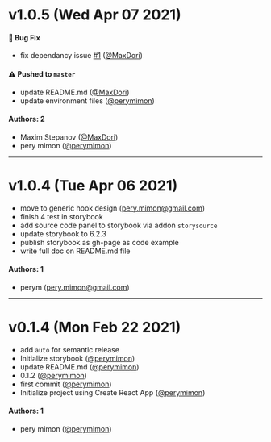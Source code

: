 # v1.0.5 (Wed Apr 07 2021)

#### 🐛 Bug Fix

- fix dependancy issue [#1](https://github.com/perymimon/React-Anime-Manager/pull/1) ([@MaxDori](https://github.com/MaxDori))

#### ⚠️ Pushed to `master`

- update README.md ([@MaxDori](https://github.com/MaxDori))
- update environment files ([@perymimon](https://github.com/perymimon))

#### Authors: 2

- Maxim Stepanov ([@MaxDori](https://github.com/MaxDori))
- pery mimon ([@perymimon](https://github.com/perymimon))

---

# v1.0.4 (Tue Apr 06 2021)

- move to generic hook design (pery.mimon@gmail.com)
- finish 4 test in storybook
- add source code panel to storybook via addon `storysource`  
- update storybook to 6.2.3  
- publish storybook as gh-page as code example
- write full doc on README.md file

#### Authors: 1

- perym (pery.mimon@gmail.com)

---

# v0.1.4 (Mon Feb 22 2021)

- add `auto` for semantic release
- Initialize storybook ([@perymimon](https://github.com/perymimon))
- update README.md ([@perymimon](https://github.com/perymimon))
- 0.1.2 ([@perymimon](https://github.com/perymimon))
- first commit ([@perymimon](https://github.com/perymimon))
- Initialize project using Create React App ([@perymimon](https://github.com/perymimon))

#### Authors: 1

- pery mimon ([@perymimon](https://github.com/perymimon))
